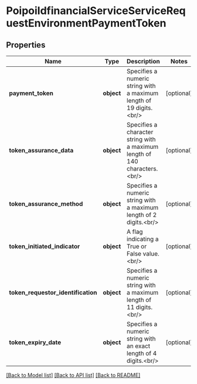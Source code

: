 # PoipoiIdfinancialServiceServiceRequestEnvironmentPaymentToken

## Properties
Name | Type | Description | Notes
------------ | ------------- | ------------- | -------------
**payment_token** | **object** | Specifies a numeric string with a maximum length of 19 digits.&lt;br/&gt; | [optional] 
**token_assurance_data** | **object** | Specifies a character string with a maximum length of 140 characters.&lt;br/&gt; | [optional] 
**token_assurance_method** | **object** | Specifies a numeric string with a maximum length of 2 digits.&lt;br/&gt; | [optional] 
**token_initiated_indicator** | **object** | A flag indicating a True or False value.&lt;br/&gt; | [optional] 
**token_requestor_identification** | **object** | Specifies a numeric string with a maximum length of 11 digits.&lt;br/&gt; | [optional] 
**token_expiry_date** | **object** | Specifies a numeric string with an exact length of 4 digits.&lt;br/&gt; | [optional] 

[[Back to Model list]](../README.md#documentation-for-models) [[Back to API list]](../README.md#documentation-for-api-endpoints) [[Back to README]](../README.md)

